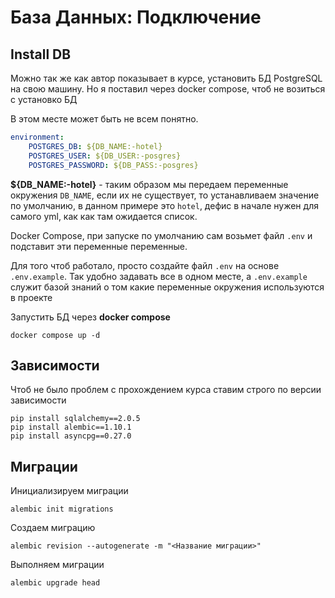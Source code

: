 # База Данных: Подключение

## Install DB

Можно так же как автор показывает в курсе, установить БД PostgreSQL на свою машину. 
Но я поставил через docker compose, чтоб не возиться с установко БД

В этом месте может быть не всем понятно.
```yaml
environment:
    POSTGRES_DB: ${DB_NAME:-hotel}
    POSTGRES_USER: ${DB_USER:-posgres}
    POSTGRES_PASSWORD: ${DB_PASS:-posgres}
```

**${DB_NAME:-hotel}** - таким образом мы передаем переменные окружения `DB_NAME`, 
если их не существует, то устанавливаем значение по умолчанию, в данном примере это `hotel`, 
дефис в начале нужен для самого yml, как как там ожидается список.

Docker Compose, при запуске по умолчанию сам возьмет файл `.env` 
и подставит эти переменные переменные.

Для того чтоб работало, просто создайте файл `.env` на основе `.env.example`.
Так удобно задавать все в одном месте, а `.env.example` служит базой знаний 
о том какие переменные окружения используются в проекте

Запустить БД через **docker compose**

    docker compose up -d

## Зависимости

Чтоб не было проблем с прохождением курса ставим строго по версии зависимости

    pip install sqlalchemy==2.0.5
    pip install alembic==1.10.1
    pip install asyncpg==0.27.0

## Миграции

Инициализируем миграции
    
    alembic init migrations

Создаем миграцию

    alembic revision --autogenerate -m "<Название миграции>"

Выполняем миграции

    alembic upgrade head